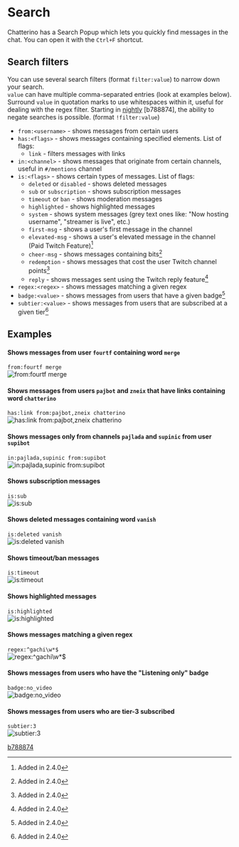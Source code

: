 # Search

Chatterino has a Search Popup which lets you quickly find messages in the chat. You can open it with the `Ctrl+F` shortcut.

## Search filters

You can use several search filters (format `filter:value`) to narrow down your search.  
`value` can have multiple comma-separated entries (look at examples below).  
Surround `value` in quotation marks to use whitespaces within it, useful for dealing with the regex filter.
Starting in [nightly][nightly] [b788874], the ability to negate searches is possible. (format `!filter:value`)

- `from:<username>` - shows messages from certain users
- `has:<flags>` - shows messages containing specified elements. List of flags:
    - `link` - filters messages with links
- `in:<channel>` - shows messages that originate from certain channels, useful in `#/mentions` channel
- `is:<flags>` - shows certain types of messages. List of flags:
    - `deleted` or `disabled` - shows deleted messages
    - `sub` or `subscription` - shows subscription messages
    - `timeout` or `ban` - shows moderation messages
    - `highlighted` - shows highlighted messages
    - `system` - shows system messages (grey text ones like: "Now hosting username", "streamer is live", etc.)
    - `first-msg` - shows a user's first message in the channel
    - `elevated-msg` - shows a user's elevated message in the channel (Paid Twitch Feature)[^1]
    - `cheer-msg` - shows messages containing bits[^1]
    - `redemption` - shows messages that cost the user Twitch channel points[^1]
    - `reply` - shows messages sent using the Twitch reply feature[^1]
- `regex:<regex>` - shows messages matching a given regex
- `badge:<value>` - shows messages from users that have a given badge[^1]
- `subtier:<value>` - shows messages from users that are subscribed at a given tier[^1]

## Examples

#### Shows messages from user `fourtf` containing word `merge`  
`from:fourtf merge`  
![from:fourtf merge](images/search/example1.png)

#### Shows messages from users `pajbot` and `zneix` that have links containing word `chatterino`  
`has:link from:pajbot,zneix chatterino`  
![has:link from:pajbot,zneix chatterino](images/search/example2.png)

#### Shows messages only from channels `pajlada` and `supinic` from user `supibot`  
`in:pajlada,supinic from:supibot`  
![`in:pajlada,supinic from:supibot`](images/search/example3.png)

#### Shows subscription messages  
`is:sub`  
![`is:sub`](images/search/example4.png)

#### Shows deleted messages containing word `vanish`  
`is:deleted vanish`  
![`is:deleted vanish`](images/search/example5.png)

#### Shows timeout/ban messages  
`is:timeout`  
![`is:timeout`](images/search/example6.png)

#### Shows highlighted messages  
`is:highlighted`  
![`is:highlighted`](images/search/example7.png)

#### Shows messages matching a given regex
`regex:^gachi\w*$`  
![`regex:^gachi\w*$`](images/search/example8.png)

#### Shows messages from users who have the "Listening only" badge
`badge:no_video`  
![`badge:no_video`](images/search/example-badge-no_video.png)

#### Shows messages from users who are tier-3 subscribed
`subtier:3`  
![`subtier:3`](images/search/example-subtier-3.png)

[^1]: Added in 2.4.0

[b788874](https://github.com/Chatterino/chatterino2/commit/b788874)

[nightly]: ../Help/#what-is-nightly-and-how-to-use-install-it
